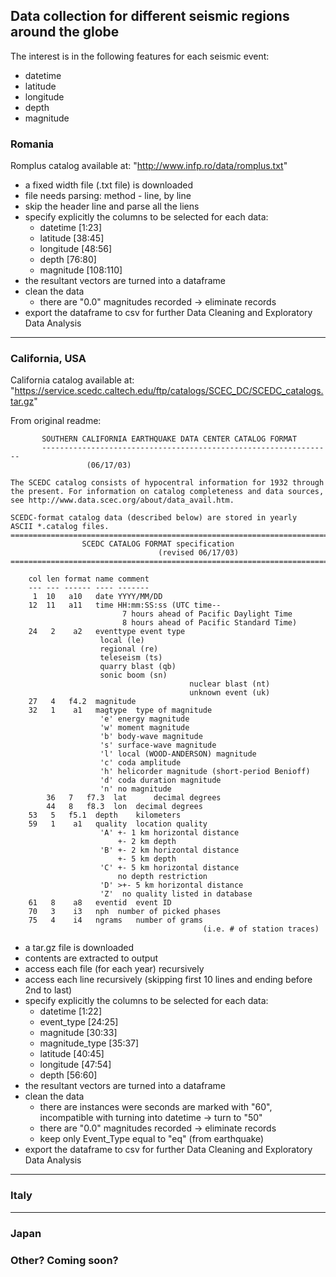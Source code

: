 ## Data collection for different seismic regions around the globe
The interest is in the following features for each seismic event:
- datetime
- latitude
- longitude
- depth
- magnitude

### Romania

Romplus catalog available at: "http://www.infp.ro/data/romplus.txt"

- a fixed width file (.txt file) is downloaded
- file needs parsing: method - line, by line
- skip the header line and parse all the liens
- specify explicitly the columns to be selected for each data:
    - datetime [1:23]
    - latitude [38:45]
    - longitude [48:56]
    - depth [76:80]
    - magnitude [108:110]
- the resultant vectors are turned into a dataframe
- clean the data
    - there are "0.0" magnitudes recorded -> eliminate records
- export the dataframe to csv for further Data Cleaning and Exploratory Data Analysis


---
### California, USA

California catalog available at: "https://service.scedc.caltech.edu/ftp/catalogs/SCEC_DC/SCEDC_catalogs.tar.gz"

From original readme:
```
       SOUTHERN CALIFORNIA EARTHQUAKE DATA CENTER CATALOG FORMAT 
       -----------------------------------------------------------------
				 (06/17/03)  

The SCEDC catalog consists of hypocentral information for 1932 through
the present. For information on catalog completeness and data sources, 
see http://www.data.scec.org/about/data_avail.htm.

SCEDC-format catalog data (described below) are stored in yearly 
ASCII *.catalog files.
==============================================================================
		      	SCEDC CATALOG FORMAT specification
                                 (revised 06/17/03)
==============================================================================

	col len format name	comment
	--- --- ------ ----	-------
	 1  10   a10   date	YYYY/MM/DD
	12  11   a11   time	HH:mm:SS:ss (UTC time--
					     7 hours ahead of Pacific Daylight Time
					     8 hours ahead of Pacific Standard Time)
	24   2    a2   eventtype event type
					local (le)
					regional (re)
					teleseism (ts)
					quarry blast (qb)
					sonic boom (sn)
                                        nuclear blast (nt)
                                        unknown event (uk)
	27   4   f4.2  magnitude
	32   1    a1   magtype	type of magnitude
					'e'	energy magnitude
					'w'	moment magnitude
					'b'	body-wave magnitude
					's'	surface-wave magnitude
					'l'	local (WOOD-ANDERSON) magnitude
					'c'	coda amplitude 
					'h'	helicorder magnitude (short-period Benioff)
					'd'	coda duration magnitude
					'n'	no magnitude
        36   7   f7.3  lat      decimal degrees  
        44   8   f8.3  lon	decimal degrees
	53   5   f5.1  depth	kilometers
	59   1    a1   quality  location quality
					'A' +- 1 km horizontal distance
					    +- 2 km depth
					'B' +- 2 km horizontal distance	
					    +- 5 km depth
					'C' +- 5 km horizontal distance
					    no depth restriction
					'D' >+- 5 km horizontal distance 
					'Z'  no quality listed in database
	61   8    a8   eventid  event ID
	70   3	  i3   nph	number of picked phases
	75   4    i4   ngrams   number of grams
                                           (i.e. # of station traces)
```

- a tar.gz file is downloaded
- contents are extracted to output
- access each file (for each year) recursively
- access each line recursively (skipping first 10 lines and ending before 2nd to last)
- specify explicitly the columns to be selected for each data:
    - datetime [1:22]
    - event_type [24:25]
    - magnitude [30:33]
    - magnitude_type [35:37]
    - latitude [40:45]
    - longitude [47:54]
    - depth [56:60]
- the resultant vectors are turned into a dataframe
- clean the data
    - there are instances were seconds are marked with "60", incompatible with turning into datetime -> turn to "50"
    - there are "0.0" magnitudes recorded -> eliminate records
    - keep only Event_Type equal to "eq" (from earthquake)
- export the dataframe to csv for further Data Cleaning and Exploratory Data Analysis



---
### Italy


---
### Japan


### Other? Coming soon?